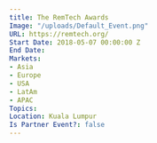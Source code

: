 ```yaml
---
title: The RemTech Awards
Image: "/uploads/Default_Event.png"
URL: https://remtech.org/
Start Date: 2018-05-07 00:00:00 Z
End Date: 
Markets:
- Asia
- Europe
- USA
- LatAm
- APAC
Topics: 
Location: Kuala Lumpur
Is Partner Event?: false
---
```


